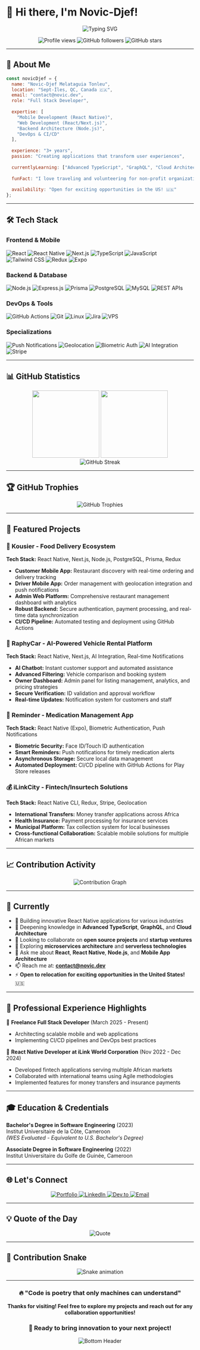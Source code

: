 # 👋 Hi there, I'm Novic-Djef!

<div align="center">
  <img src="https://readme-typing-svg.herokuapp.com?font=Fira+Code&weight=500&size=24&duration=3000&pause=1000&color=00D4AA&center=true&vCenter=true&random=false&width=600&lines=Passionate+Full+Stack+Developer;React+%26+React+Native+Specialist;Mobile+Development+Expert;Building+Amazing+User+Experiences" alt="Typing SVG" />
</div>

<p align="center">
  <img src="https://komarev.com/ghpvc/?username=novicdjef&label=Profile%20Views&color=00d4aa&style=flat-square" alt="Profile views" />
  <img src="https://img.shields.io/github/followers/novicdjef?label=Followers&style=flat-square&color=00d4aa" alt="GitHub followers" />
  <img src="https://img.shields.io/github/stars/novicdjef?label=Stars&style=flat-square&color=00d4aa" alt="GitHub stars" />
</p>

---

## 🚀 About Me

```javascript
const novicDjef = {
  name: "Novic-Djef Melataguia Tonleu",
  location: "Sept-Îles, QC, Canada 🇨🇦",
  email: "contact@novic.dev",
  role: "Full Stack Developer",
  
  expertise: [
    "Mobile Development (React Native)",
    "Web Development (React/Next.js)",
    "Backend Architecture (Node.js)",
    "DevOps & CI/CD"
  ],
  
  experience: "3+ years",
  passion: "Creating applications that transform user experiences",
  
  currentlyLearning: ["Advanced TypeScript", "GraphQL", "Cloud Architecture"],
  
  funFact: "I love traveling and volunteering for non-profit organizations 🌍✈️",
  
  availability: "Open for exciting opportunities in the US! 🇺🇸"
};
```

---

## 🛠️ Tech Stack

### Frontend & Mobile
<p>
  <img src="https://img.shields.io/badge/React-20232A?style=for-the-badge&logo=react&logoColor=61DAFB" alt="React"/>
  <img src="https://img.shields.io/badge/React_Native-20232A?style=for-the-badge&logo=react&logoColor=61DAFB" alt="React Native"/>
  <img src="https://img.shields.io/badge/Next.js-000000?style=for-the-badge&logo=next.js&logoColor=white" alt="Next.js"/>
  <img src="https://img.shields.io/badge/TypeScript-007ACC?style=for-the-badge&logo=typescript&logoColor=white" alt="TypeScript"/>
  <img src="https://img.shields.io/badge/JavaScript-323330?style=for-the-badge&logo=javascript&logoColor=F7DF1E" alt="JavaScript"/>
  <img src="https://img.shields.io/badge/Tailwind_CSS-38B2AC?style=for-the-badge&logo=tailwind-css&logoColor=white" alt="Tailwind CSS"/>
  <img src="https://img.shields.io/badge/Redux-593D88?style=for-the-badge&logo=redux&logoColor=white" alt="Redux"/>
  <img src="https://img.shields.io/badge/Expo-000020?style=for-the-badge&logo=expo&logoColor=white" alt="Expo"/>
</p>

### Backend & Database
<p>
  <img src="https://img.shields.io/badge/Node.js-339933?style=for-the-badge&logo=nodedotjs&logoColor=white" alt="Node.js"/>
  <img src="https://img.shields.io/badge/Express.js-000000?style=for-the-badge&logo=express&logoColor=white" alt="Express.js"/>
  <img src="https://img.shields.io/badge/Prisma-3982CE?style=for-the-badge&logo=Prisma&logoColor=white" alt="Prisma"/>
  <img src="https://img.shields.io/badge/PostgreSQL-316192?style=for-the-badge&logo=postgresql&logoColor=white" alt="PostgreSQL"/>
  <img src="https://img.shields.io/badge/MySQL-005C84?style=for-the-badge&logo=mysql&logoColor=white" alt="MySQL"/>
  <img src="https://img.shields.io/badge/RESTful_APIs-FF6B6B?style=for-the-badge&logo=api&logoColor=white" alt="REST APIs"/>
</p>

### DevOps & Tools
<p>
  <img src="https://img.shields.io/badge/GitHub_Actions-2088FF?style=for-the-badge&logo=github-actions&logoColor=white" alt="GitHub Actions"/>
  <img src="https://img.shields.io/badge/Git-F05032?style=for-the-badge&logo=git&logoColor=white" alt="Git"/>
  <img src="https://img.shields.io/badge/Linux-FCC624?style=for-the-badge&logo=linux&logoColor=black" alt="Linux"/>
  <img src="https://img.shields.io/badge/Jira-0052CC?style=for-the-badge&logo=Jira&logoColor=white" alt="Jira"/>
  <img src="https://img.shields.io/badge/VPS-4A90E2?style=for-the-badge&logo=server&logoColor=white" alt="VPS"/>
</p>

### Specializations
<p>
  <img src="https://img.shields.io/badge/Push_Notifications-FF6B6B?style=for-the-badge&logo=firebase&logoColor=white" alt="Push Notifications"/>
  <img src="https://img.shields.io/badge/Geolocation_Services-4285F4?style=for-the-badge&logo=googlemaps&logoColor=white" alt="Geolocation"/>
  <img src="https://img.shields.io/badge/Biometric_Auth-1DB954?style=for-the-badge&logo=android&logoColor=white" alt="Biometric Auth"/>
  <img src="https://img.shields.io/badge/AI_Integration-FF6B35?style=for-the-badge&logo=openai&logoColor=white" alt="AI Integration"/>
  <img src="https://img.shields.io/badge/Stripe_Payments-626CD9?style=for-the-badge&logo=Stripe&logoColor=white" alt="Stripe"/>
</p>

---

## 📊 GitHub Statistics

<div align="center">
  <img height="180em" src="https://github-readme-stats.vercel.app/api?username=novicdjef&show_icons=true&theme=tokyonight&include_all_commits=true&count_private=true&hide_border=true"/>
  <img height="180em" src="https://github-readme-stats.vercel.app/api/top-langs/?username=novicdjef&layout=compact&langs_count=8&theme=tokyonight&hide_border=true"/>
</div>

<div align="center">
  <img src="https://github-readme-streak-stats.herokuapp.com/?user=novicdjef&theme=tokyonight&hide_border=true" alt="GitHub Streak"/>
</div>

---

## 🏆 GitHub Trophies

<div align="center">
  <img src="https://github-profile-trophy.vercel.app/?username=novicdjef&theme=tokyonight&no-frame=true&column=7&margin-w=15&margin-h=15" alt="GitHub Trophies"/>
</div>

---

## 🚀 Featured Projects

### 🍕 Kousier - Food Delivery Ecosystem
**Tech Stack:** React Native, Next.js, Node.js, PostgreSQL, Prisma, Redux
- **Customer Mobile App:** Restaurant discovery with real-time ordering and delivery tracking
- **Driver Mobile App:** Order management with geolocation integration and push notifications
- **Admin Web Platform:** Comprehensive restaurant management dashboard with analytics
- **Robust Backend:** Secure authentication, payment processing, and real-time data synchronization
- **CI/CD Pipeline:** Automated testing and deployment using GitHub Actions

### 🚗 RaphyCar - AI-Powered Vehicle Rental Platform
**Tech Stack:** React Native, Next.js, AI Integration, Real-time Notifications
- **AI Chatbot:** Instant customer support and automated assistance
- **Advanced Filtering:** Vehicle comparison and booking system
- **Owner Dashboard:** Admin panel for listing management, analytics, and pricing strategies
- **Secure Verification:** ID validation and approval workflow
- **Real-time Updates:** Notification system for customers and staff

### 💊 Reminder - Medication Management App
**Tech Stack:** React Native (Expo), Biometric Authentication, Push Notifications
- **Biometric Security:** Face ID/Touch ID authentication
- **Smart Reminders:** Push notifications for timely medication alerts
- **Asynchronous Storage:** Secure local data management
- **Automated Deployment:** CI/CD pipeline with GitHub Actions for Play Store releases

### 💰 iLinkCity - Fintech/Insurtech Solutions
**Tech Stack:** React Native CLI, Redux, Stripe, Geolocation
- **International Transfers:** Money transfer applications across Africa
- **Health Insurance:** Payment processing for insurance services
- **Municipal Platform:** Tax collection system for local businesses
- **Cross-functional Collaboration:** Scalable mobile solutions for multiple African markets

---

## 📈 Contribution Activity

<div align="center">
  <img src="https://github-readme-activity-graph.vercel.app/graph?username=novicdjef&theme=tokyo-night&hide_border=true&area=true" alt="Contribution Graph"/>
</div>

---

## 🎯 Currently

- 🔭 Building innovative React Native applications for various industries
- 🌱 Deepening knowledge in **Advanced TypeScript**, **GraphQL**, and **Cloud Architecture**
- 👯 Looking to collaborate on **open source projects** and **startup ventures**
- 🤔 Exploring **microservices architecture** and **serverless technologies**
- 💬 Ask me about **React**, **React Native**, **Node.js**, and **Mobile App Architecture**
- 📫 Reach me at: **contact@novic.dev**
- ⚡ **Open to relocation for exciting opportunities in the United States!** 🇺🇸

---

## 💼 Professional Experience Highlights

🏢 **Freelance Full Stack Developer** (March 2025 - Present)
- Architecting scalable mobile and web applications
- Implementing CI/CD pipelines and DevOps best practices

🏢 **React Native Developer at iLink World Corporation** (Nov 2022 - Dec 2024)
- Developed fintech applications serving multiple African markets
- Collaborated with international teams using Agile methodologies
- Implemented features for money transfers and insurance payments

---

## 🎓 Education & Credentials

**Bachelor's Degree in Software Engineering** (2023)  
Institut Universitaire de la Côte, Cameroon  
*(WES Evaluated - Equivalent to U.S. Bachelor's Degree)*

**Associate Degree in Software Engineering** (2022)  
Institut Universitaire du Golfe de Guinée, Cameroon

---

## 🌐 Let's Connect

<div align="center">
  <a href="https://novic.dev" target="_blank">
    <img src="https://img.shields.io/badge/Portfolio-000000?style=for-the-badge&logo=About.me&logoColor=white" alt="Portfolio"/>
  </a>
  <a href="https://www.linkedin.com/in/n-d-melataguia-tonleu" target="_blank">
    <img src="https://img.shields.io/badge/LinkedIn-0077B5?style=for-the-badge&logo=linkedin&logoColor=white" alt="LinkedIn"/>
  </a>
  <a href="https://dev.to/novicdjef" target="_blank">
    <img src="https://img.shields.io/badge/dev.to-0A0A0A?style=for-the-badge&logo=devdotto&logoColor=white" alt="Dev.to"/>
  </a>
  <a href="mailto:contact@novic.dev">
    <img src="https://img.shields.io/badge/Email-D14836?style=for-the-badge&logo=gmail&logoColor=white" alt="Email"/>
  </a>
</div>

---

## 💡 Quote of the Day

<div align="center">
  <img src="https://quotes-github-readme.vercel.app/api?type=horizontal&theme=tokyonight" alt="Quote"/>
</div>

---

## 🐍 Contribution Snake

<div align="center">
  <img src="https://github.com/novicdjef/novicdjef/blob/output/github-contribution-grid-snake.svg" alt="Snake animation"/>
</div>

---

<div align="center">
  
### 🔥 "Code is poetry that only machines can understand"

**Thanks for visiting! Feel free to explore my projects and reach out for any collaboration opportunities!**

### 🚀 Ready to bring innovation to your next project!

<img src="https://raw.githubusercontent.com/Trilokia/Trilokia/379277808c61ef204768a61bbc5d25bc7798ccf1/bottom_header.svg" alt="Bottom Header"/>

</div>
